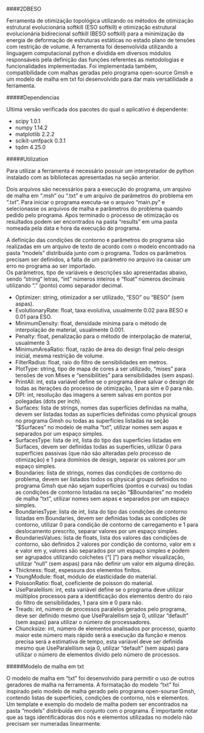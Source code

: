 ####2DBESO


Ferramenta de otimização topológica utilizando os métodos de otimização estrutural evolucionária softkill (ESO softkill) e otimização estrutural evolucionária bidirecional softkill (BESO softkill) para a minimização da energia de deformação de estruturas estáticas no estado plano de tensões com restrição de volume. A ferramenta foi desenvolvida utilizando a linguagem computacional python e dividida em diversos módulos responsáveis pela definição das funções referentes as metodologias e funcionalidades implementadas. Foi implementada também, compatibilidade com malhas geradas pelo programa open-source Gmsh e um modelo de malha em txt foi desenvolvido para dar mais versatilidade a ferramenta.


#####Dependencias

Ultima versão verificada dos pacotes do qual o aplicativo é dependente:

* scipy 1.0.1
* numpy 1.14.2
* matplotlib 2.2.2
* scikit-umfpack 0.3.1
* tqdm 4.25.0


#####Utilization

Para utilizar a ferramenta é necessário possuir um interpretador de python instalado com as bibliotecas apresentadas na seção anterior.

Dois arquivos são necessários para a execução do programa, um arquivo de malha em “.msh” ou “.txt” e um arquivo de parâmetros do problema em “.txt”. Para iniciar o programa executa-se o arquivo “main.py” e selecionasse os arquivos de malha e parâmetros do problema quando pedido pelo programa. Apos terminado o processo de otimização os resultados podem ser encontrados na pasta “results” em uma pasta nomeada pela data e hora da execução do programa.
 
A definição das condições de contorno e parâmetros do programa são realizadas em um arquivo de texto de acordo com o modelo encontrado na pasta “models” distribuída junto com o programa. Todos os parâmetros precisam ser definidos, a falta de um parâmetro no arquivo ira causar um erro no programa ao ser importado.  
Os parâmetros, tipo de variáveis e descrições são apresentadas abaixo, sendo “string” letras, “int” números inteiros e “float” números decimais utilizando “.” (ponto) como separador decimal.


* Optimizer: string, otimizador a ser utilizado, “ESO” ou “BESO” (sem aspas).
* EvolutionaryRate: float, taxa evolutiva, usualmente 0.02 para BESO e 0.01 para ESO.
* MinimumDensity: float, densidade mínima para o método de interpolação de material, usualmente 0.001.
* Penalty: float, penalização para o método de interpolação de material, usualmente 3.
* MinimumAreaRatio: float, razão de área do design final pelo design inicial, mesma restrição de volume.
* FilterRadius: float, raio do filtro de sensibilidades em metros.
* PlotType: string, tipo de mapa de cores a ser utilizado, “mises” para tensões de von Mises e “sensibilities” para sensibilidades (sem aspas).
* PrintAll: int, esta variável define se o programa deve salvar o design de todas as iterações do processo de otimização, 1 para sim e 0 para não.
* DPI: int, resolução das imagens a serem salvas em pontos por polegadas (dots per inch).
* Surfaces: lista de strings, nomes das superfícies definidas na malha, devem ser listadas todas as superfícies definidas como physical groups no programa Gmsh ou todas as superfícies listadas na seção “$Surfaces” no modelo de malha “txt”, utilizar nomes sem aspas e separados por um espaço simples.
* SurfacesType: lista de int, lista do tipo das superfícies listadas em Surfaces, devem ser definidas todas as superfícies, utilizar 0 para superfícies passivas (que não são alteradas pelo processo de otimização) e 1 para domínios de design, separar os valores por um espaço simples.
* Boundaries: lista de strings, nomes das condições de contorno do problema, devem ser listados todos os physical groups definidos no programa Gmsh que não sejam superfícies (pontos e curvas) ou todas as condições de contorno listadas na seção “$Boundaries” no modelo de malha “txt”, utilizar nomes sem aspas e separados por um espaço simples.
* BoundariesType: lista de int, lista do tipo das condições de contorno listadas em Boundaries, devem ser definidas todas as condições de contorno, utilizar 0 para condição de contorno de carregamento e 1 para deslocamento prescrito, separar valores por um espaço simples.
* BoundariesValues: lista de floats, lista dos valores das condições de contorno, são definidos 2 valores por condição de contorno, valor em x e valor em y, valores são separados por um espaço simples e podem ser agrupados utilizando colchetes (“[ ]”) para melhor visualização, utilizar “null” (sem aspas) para não definir um valor em alguma direção.
* Thickness: float, espessura dos elementos finitos.
* YoungModule: float, módulo de elasticidade do material.
* PoissonRatio: float, coeficiente de poisson do material.
* UseParalellism: int, esta variável define se o programa deve utilizar múltiplos processos para a identificação dos elementos dentro do raio do filtro de sensibilidades, 1 para sim e 0 para não.
* Treads: int, número de processos paralelos gerados pelo programa, deve ser definido mesmo que UseParalellism seja 0, utilizar “default” (sem aspas) para utilizar o número de processadores.
* Chuncksize: int, número de elementos analisados por processo, quanto maior este número mais rápido será a execução da função e menos precisa será a estimativa de tempo, esta variável deve ser definida mesmo que UseParalellism seja 0, utilizar “default” (sem aspas) para utilizar o número de elementos divido pelo número de processos.

#####Modelo de malha em txt

O modelo de malha em “txt” foi desenvolvido para permitir o uso de outros geradores de malha na ferramenta. A formatação do modelo “txt” foi inspirado pelo modelo de malha gerado pelo programa open-sourse Gmsh, contendo listas de superfícies, condições de contorno, nós e elementos. Um template e exemplo do modelo de malha podem ser encontrados na pasta “models” distribuída em conjunto com o programa. É importante notar que as tags identificadoras dos nós e elementos utilizadas no modelo não precisam ser numeradas linearmente.

